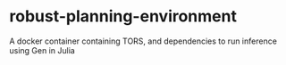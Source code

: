# robust-planning-environment
A docker container containing TORS, and dependencies to run inference using Gen in Julia
